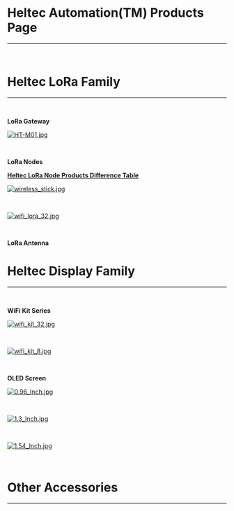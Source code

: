# Heltec Automation(TM) Products Page

***
&nbsp;

# Heltec LoRa Family
***
&nbsp;

**LoRa Gateway**

[![HT-M01.jpg](http://www.heltec.cn/wp-content/uploads/2018/05/1.jpg)](en/products/lora/lora_gateway/ht-m01/HT-M01)

&nbsp;

**LoRa Nodes**

 **[Heltec LoRa Node Products Difference Table](en\products\lora\lora_node\heltec_lora_node_list_eu.md)** 

[![wireless_stick.jpg](http://www.heltec.cn/wp-content/uploads/2018/12/SAM_0445_800x800.jpg)](en/products/lora/lora_node/wireless_stick/wireless_stick)

&nbsp;


[![wifi_lora_32.jpg](http://www.heltec.cn/wp-content/uploads/2018/09/%E8%8A%AF%E7%89%87%E5%AE%9A%E7%A8%BF_01-2.png)](en/products/lora/lora_node/wifi_lora_32/wifi_lora_32)

&nbsp;

**LoRa Antenna**


# Heltec Display Family
***
&nbsp;

**WiFi Kit Series**

[![wifi_kit_32.jpg](http://www.heltec.cn/wp-content/uploads/2017/10/8.jpg)](en/products/Heltec_Display/WiFi_Kit_Series/wifi_kit_32/wifi_kit_32)

&nbsp;

[![wifi_kit_8.jpg](http://www.heltec.cn/wp-content/uploads/2017/10/123-1024x678.png)](en/products/Heltec_Display/WiFi_Kit_Series/wifi_kit_8/wifi_kit_8)
	
&nbsp;

**OLED Screen**

[![0.96_Inch.jpg](http://www.heltec.cn/wp-content/uploads/2017/10/0.96inch-IIC-oled-module-yellow-blue.jpg)](en/products/Heltec_Display/OLED_Screen/0.96_Inch/0.96_Inch)

&nbsp;

[![1.3_Inch.jpg](http://www.heltec.cn/wp-content/uploads/2017/11/IIC%E8%93%9D%E8%89%B21.3.jpg)](en/products/Heltec_Display/OLED_Screen/1.3_Inch/1.3_Inch)

&nbsp;

[![1.54_Inch.jpg](http://www.heltec.cn/wp-content/uploads/2017/11/IIC%E8%93%9D%E8%89%B21.3.jpg)](en/products/Heltec_Display/OLED_Screen/1.54_Inch/1.54_Inch)

&nbsp;

# Other Accessories
***
&nbsp;


<!-- GitHub Buttons -->

<script async defer src="https://buttons.github.io/buttons.js"></script>